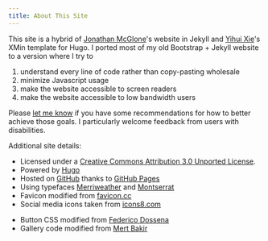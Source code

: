 ```yaml
---
title: About This Site
---
```

This site is a hybrid of [Jonathan McGlone](http://jmcglone.com)'s website in Jekyll and [Yihui Xie](https://xmin.yihui.org/)'s XMin template for Hugo. I ported most of my old Bootstrap + Jekyll website to a version where I try to 
1. understand every line of code rather than copy-pasting wholesale
1. minimize Javascript usage
1. make the website accessible to screen readers
1. make the website accessible to low bandwidth users

Please [let me know](https://litchin.wordpress.com/contact/) if you have some recommendations for how to better achieve those goals. I particularly welcome feedback from users with disabilities.

Additional site details:
* Licensed under a [Creative Commons Attribution 3.0 Unported License](http://creativecommons.org/licenses/by/3.0/deed.en_US).
* Powered by [Hugo](https://gohugo.io/)
* Hosted on [GitHub](http://github.com/ltchin/ltchin.github.io) thanks to [GitHub Pages](http://pages.github.com/)
* Using typefaces [Merriweather](http://www.google.com/fonts/specimen/Merriweather) and [Montserrat](http://www.google.com/fonts/specimen/Montserrat)
* Favicon modified from [favicon.cc](http://www.favicon.cc/?action=icon&file_id=105117 "Favicon Generator")
* Social media icons taken from [icons8.com](https://icons8.com)
<!-- * Placeholder images taken from [placehold.it](http://placehold.it "Placehold.it") -->
* Button CSS modified from [Federico Dossena](https://fdossena.com/?p=html5cool/buttons/i.frag)
* Gallery code modified from [Mert Bakir](https://mertbakir.gitlab.io/hugo/nanogallery2-with-hugo/)